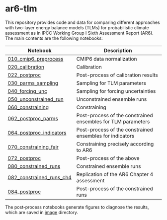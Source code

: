 # ar6-tlm

This repository provides code and data for comparing different approaches with two-layer energy balance models (TLMs) for probabilistic climate assessment as in IPCC Working Group I Sixth Assessment Report (AR6).
The main contents are the following notebooks:

Notebook | Description
---------|------------
[010_cmip6_preprocess](notebook/010_cmip6_preprocess.ipynb) | CMIP6 data normalization
[020_calibration](notebook/020_calibration.ipynb) | Calibration
[022_postproc](notebook/022_postproc.ipynb) | Post-process of calibration results
[030_parms_sampling](notebook/030_parms_sampling.ipynb) | Sampling for TLM parameters
[040_forcing_unc](notebook/040_forcing_unc.ipynb) | Sampling for forcing uncertainties
[050_unconstrained_run](notebook/050_unconstrained_run.ipynb) | Unconstrained ensemble runs
[060_constraining](notebook/060_constraining.ipynb) | Constraining
[062_postproc_parms](notebook/062_postproc_parms.ipynb) | Post-process of the constrained ensembles for TLM parameters
[064_postproc_indicators](notebook/064_postproc_indicators.ipynb) | Post-process of the constrained ensembles for indicators
[070_constraining_fair](notebook/070_constraining_fair.ipynb) | Constraining precisely according to AR6
[072_postproc](notebook/072_postproc.ipynb) | Post-process of the above
[080_constrained_runs](notebook/080_constrained_runs.ipynb) | Constrained ensemble runs
[082_constrained_runs_ch4](notebook/082_constrained_runs_ch4.ipynb) | Replication of the AR6 Chapter 4 assessment
[084_postproc](notebook/084_postproc.ipynb) | Post-process of the constrained runs

The post-process notebooks generate figures to diagnose the results, which are saved in [image](image) directory.
